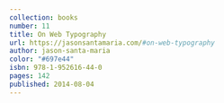 ```yaml
---
collection: books
number: 11
title: On Web Typography
url: https://jasonsantamaria.com/#on-web-typography
author: jason-santa-maria
color: "#697e44"
isbn: 978-1-952616-44-0
pages: 142
published: 2014-08-04
---
```


